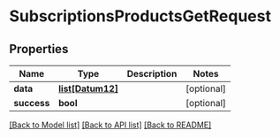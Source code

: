 # SubscriptionsProductsGetRequest

## Properties
Name | Type | Description | Notes
------------ | ------------- | ------------- | -------------
**data** | [**list[Datum12]**](Datum12.md) |  | [optional] 
**success** | **bool** |  | [optional] 

[[Back to Model list]](../README.md#documentation-for-models) [[Back to API list]](../README.md#documentation-for-api-endpoints) [[Back to README]](../README.md)

